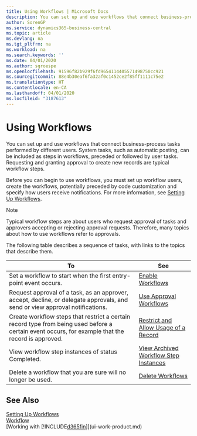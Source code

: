 ```yaml
---
title: Using Workflows | Microsoft Docs
description: You can set up and use workflows that connect business-process tasks performed by different users. System tasks, such as automatic posting, can be included as steps in workflows, preceded or followed by user tasks. Requesting and granting approval to create new records are typical workflow steps.
author: SorenGP
ms.service: dynamics365-business-central
ms.topic: article
ms.devlang: na
ms.tgt_pltfrm: na
ms.workload: na
ms.search.keywords: ''
ms.date: 04/01/2020
ms.author: sgroespe
ms.openlocfilehash: 91596f82b929f6fd9654114405571498750cc921
ms.sourcegitcommit: 88e4b30eaf6fa32af0c1452ce2f85ff1111c75e2
ms.translationtype: HT
ms.contentlocale: en-CA
ms.lasthandoff: 04/01/2020
ms.locfileid: "3187613"
---
```

# <a name="using-workflows"></a>Using Workflows
You can set up and use workflows that connect business-process tasks performed by different users. System tasks, such as automatic posting, can be included as steps in workflows, preceded or followed by user tasks. Requesting and granting approval to create new records are typical workflow steps.  

 Before you can begin to use workflows, you must set up workflow users, create the workflows, potentially preceded by code customization and specify how users receive notifications. For more information, see [Setting Up Workflows](across-set-up-workflows.md).  

> [!NOTE]  
>  Typical workflow steps are about users who request approval of tasks and approvers accepting or rejecting approval requests. Therefore, many topics about how to use workflows refer to approvals.  

 The following table describes a sequence of tasks, with links to the topics that describe them.  

|**To**|**See**|  
|------------|-------------|  
|Set a workflow to start when the first entry-point event occurs.|[Enable Workflows](across-how-to-enable-workflows.md)|  
|Request approval of a task, as an approver, accept, decline, or delegate approvals, and send or view approval notifications.|[Use Approval Workflows](across-how-use-approval-workflows.md)|  
|Create workflow steps that restrict a certain record type from being used before a certain event occurs, for example that the record is approved.|[Restrict and Allow Usage of a Record](across-how-to-restrict-and-allow-usage-of-a-record.md)|  
|View workflow step instances of status Completed.|[View Archived Workflow Step Instances](across-how-to-view-archived-workflow-step-instances.md)|  
|Delete a workflow that you are sure will no longer be used.|[Delete Workflows](across-how-to-delete-workflows.md)|  

## <a name="see-also"></a>See Also  
[Setting Up Workflows](across-set-up-workflows.md)   
[Workflow](across-workflow.md)   
[Working with [!INCLUDE[d365fin](includes/d365fin_md.md)]](ui-work-product.md)
